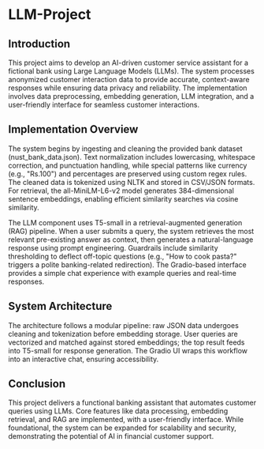 # LLM-Project

## Introduction
This project aims to develop an AI-driven customer service assistant for a fictional bank using Large Language Models (LLMs). The system processes anonymized customer interaction data to provide accurate, context-aware responses while ensuring data privacy and reliability. The implementation involves data preprocessing, embedding generation, LLM integration, and a user-friendly interface for seamless customer interactions.

## Implementation Overview
The system begins by ingesting and cleaning the provided bank dataset (nust_bank_data.json). Text normalization includes lowercasing, whitespace correction, and punctuation handling, while special patterns like currency (e.g., "Rs.100") and percentages are preserved using custom regex rules. The cleaned data is tokenized using NLTK and stored in CSV/JSON formats. For retrieval, the all-MiniLM-L6-v2 model generates 384-dimensional sentence embeddings, enabling efficient similarity searches via cosine similarity.

The LLM component uses T5-small in a retrieval-augmented generation (RAG) pipeline. When a user submits a query, the system retrieves the most relevant pre-existing answer as context, then generates a natural-language response using prompt engineering. Guardrails include similarity thresholding to deflect off-topic questions (e.g., "How to cook pasta?" triggers a polite banking-related redirection). The Gradio-based interface provides a simple chat experience with example queries and real-time responses.

## System Architecture
The architecture follows a modular pipeline: raw JSON data undergoes cleaning and tokenization before embedding storage. User queries are vectorized and matched against stored embeddings; the top result feeds into T5-small for response generation. The Gradio UI wraps this workflow into an interactive chat, ensuring accessibility.

## Conclusion
This project delivers a functional banking assistant that automates customer queries using LLMs. Core features like data processing, embedding retrieval, and RAG are implemented, with a user-friendly interface. While foundational, the system can be expanded for scalability and security, demonstrating the potential of AI in financial customer support.
